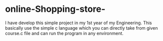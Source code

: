# online-Shopping-store-
I have develop this simple project in my 1st year of my Engineering. This basically use the simple c language which you can directly take from given course.c file and can run the program in any environment. 
